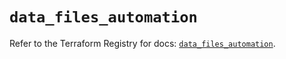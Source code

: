 # `data_files_automation`

Refer to the Terraform Registry for docs: [`data_files_automation`](https://registry.terraform.io/providers/files-com/files/0.1.365/docs/data-sources/automation).
